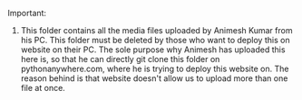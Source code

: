 Important:
1. This folder contains all the media files uploaded by Animesh Kumar from his PC. This folder must be deleted by those who want 
to deploy this on website on their PC. The sole purpose why Animesh has uploaded this here is, so that he can directly git clone
this folder on pythonanywhere.com, where he is trying to deploy this website on. The reason behind is that website doesn't allow 
us to upload more than one file at once.
